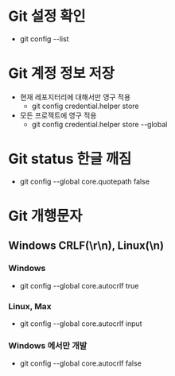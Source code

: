 # Git 설정 확인
- git config --list

# Git 계정 정보 저장
- 현재 레포지터리에 대해서만 영구 적용
  - git config credential.helper store
- 모든 프로젝트에 영구 적용
  - git config credential.helper store --global


# Git status 한글 깨짐
- git config --global core.quotepath false


# Git 개행문자
## Windows CRLF(\r\n), Linux(\n)

### Windows
- git config --global core.autocrlf true

### Linux, Max
- git config --global core.autocrlf input

### Windows 에서만 개발
- git config --global core.autocrlf false